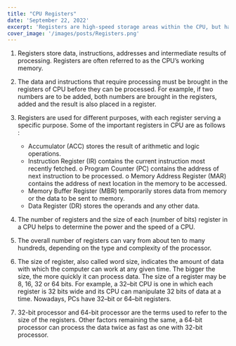 ```yaml
---
title: "CPU Registers"
date: 'September 22, 2022'
excerpt: 'Registers are high-speed storage areas within the CPU, but have the least storage capacity. Registers are not referenced by their address, but are directly accessed and manipulated by the CPU during instruction execution'
cover_image: '/images/posts/Registers.png'
---
```


1. Registers store data, instructions, addresses and intermediate results of processing. Registers are often referred to as the CPU’s working memory.
2. The data and instructions that require processing must be brought in the registers of CPU before they can be processed. For example, if two numbers are to be added, both numbers are brought in the registers, added and the result is also placed in a register.
3. Registers are used for different purposes, with each register serving a specific purpose. Some of the important registers in CPU are as follows :
    - Accumulator (ACC) stores the result of arithmetic and logic operations.
    - Instruction Register (IR) contains the current instruction most recently fetched. o Program Counter (PC) contains the address of next instruction to be processed. o Memory Address Register (MAR) contains the address of next location in the memory to be accessed.
    - Memory Buffer Register (MBR) temporarily stores data from memory or the data to be sent to memory.
    - Data Register (DR) stores the operands and any other data.

4. The number of registers and the size of each (number of bits) register in a CPU helps to determine the power and the speed of a CPU.
5. The overall number of registers can vary from about ten to many hundreds, depending on the type and complexity of the processor.
6. The size of register, also called word size, indicates the amount of data with which the computer can work at any given time. The bigger the size, the more quickly it can process data. The size of a register may be 8, 16, 32 or 64 bits. For example, a 32–bit CPU is one in which each register is 32 bits wide and its CPU can manipulate 32 bits of data at a time. Nowadays, PCs have 32–bit or 64–bit registers.
7. 32-bit processor and 64-bit processor are the terms used to refer to the size of the registers. Other factors remaining the same, a 64-bit processor can process the data twice as fast as one with 32-bit processor.
